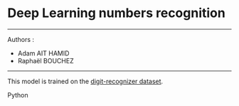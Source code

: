 # Deep Learning numbers recognition

---

Authors : 
- Adam AIT HAMID
- Raphaël BOUCHEZ

---

This model is trained on the [digit-recognizer dataset](https://www.kaggle.com/c/digit-recognizer/data?select=sample_submission.csv).

Python